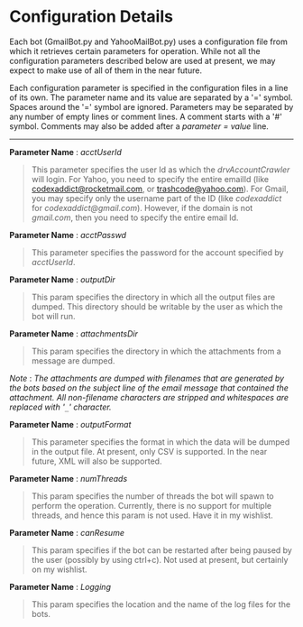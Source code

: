 # Configuration Details #

Each bot (GmailBot.py and YahooMailBot.py) uses a configuration file from which it retrieves certain parameters for operation. While not all the configuration parameters described below are used at present, we may expect to make use of all of them in the near future.

Each configuration parameter is specified in the configuration files in a line of its own. The parameter name and its value are separated by a '=' symbol. Spaces around the '=' symbol are ignored. Parameters may be separated by any number of empty lines or comment lines. A comment starts with a '#' symbol. Comments may also be added after a _parameter = value_ line.


---


**Parameter Name** : _acctUserId_
> This parameter specifies the user Id as which the _drvAccountCrawler_ will login. For Yahoo, you need to specify the entire emailId (like codexaddict@rocketmail.com, or trashcode@yahoo.com). For Gmail, you may specify only the username part of the ID (like _codexaddict_ for _codexaddict@gmail.com_). However, if the domain is not _gmail.com_, then you need to specify the entire email Id.

**Parameter Name** : _acctPasswd_
> This parameter specifies the password for the account specified by _acctUserId_.

**Parameter Name** : _outputDir_
> This param specifies the directory in which all the output files are dumped. This directory should be writable by the user as which the bot will run.

**Parameter Name** : _attachmentsDir_
> This param specifies the directory in which the attachments from a message are dumped.

_Note_ : _The attachments are dumped with filenames that are generated by the bots based on the subject line of the email message that contained the attachment. All non-filename characters are stripped and whitespaces are replaced with '`_`' character._

**Parameter Name** : _outputFormat_
> This parameter specifies the format in which the data will be dumped in the output file. At present, only CSV is supported. In the near future, XML will also be supported.

**Parameter Name** : _numThreads_
> This param specifies the number of threads the bot will spawn to perform the operation. Currently, there is no support for multiple threads, and hence this param is not used. Have it in my wishlist.

**Parameter Name** : _canResume_
> This param specifies if the bot can be restarted after being paused by the user (possibly by using ctrl+c). Not used at present, but certainly on my wishlist.

**Parameter Name** : _Logging_
> This param specifies the location and the name of the log files for the bots.